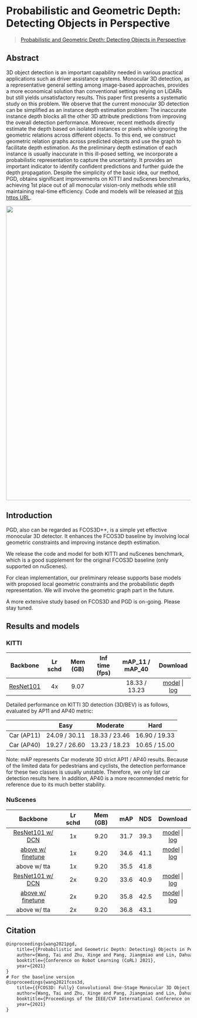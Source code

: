 # Probabilistic and Geometric Depth: Detecting Objects in Perspective

> [Probabilistic and Geometric Depth: Detecting Objects in Perspective](https://arxiv.org/abs/2107.14160)

<!-- [ALGORITHM] -->

## Abstract

3D object detection is an important capability needed in various practical applications such as driver assistance systems. Monocular 3D detection, as a representative general setting among image-based approaches, provides a more economical solution than conventional settings relying on LiDARs but still yields unsatisfactory results. This paper first presents a systematic study on this problem. We observe that the current monocular 3D detection can be simplified as an instance depth estimation problem: The inaccurate instance depth blocks all the other 3D attribute predictions from improving the overall detection performance. Moreover, recent methods directly estimate the depth based on isolated instances or pixels while ignoring the geometric relations across different objects. To this end, we construct geometric relation graphs across predicted objects and use the graph to facilitate depth estimation. As the preliminary depth estimation of each instance is usually inaccurate in this ill-posed setting, we incorporate a probabilistic representation to capture the uncertainty. It provides an important indicator to identify confident predictions and further guide the depth propagation. Despite the simplicity of the basic idea, our method, PGD, obtains significant improvements on KITTI and nuScenes benchmarks, achieving 1st place out of all monocular vision-only methods while still maintaining real-time efficiency. Code and models will be released at [this https URL](https://github.com/open-mmlab/mmdetection3d).

<div align=center>
<img src="https://user-images.githubusercontent.com/79644370/143884065-d1a19fdf-bcc0-4249-84cf-b7a85fa1eb2f.png" width="800"/>
</div>

## Introduction

PGD, also can be regarded as FCOS3D++, is a simple yet effective monocular 3D detector. It enhances the FCOS3D baseline by involving local geometric constraints and improving instance depth estimation.

We release the code and model for both KITTI and nuScenes benchmark, which is a good supplement for the original FCOS3D baseline (only supported on nuScenes).

For clean implementation, our preliminary release supports base models with proposed local geometric constraints and the probabilistic depth representation. We will involve the geometric graph part in the future.

A more extensive study based on FCOS3D and PGD is on-going. Please stay tuned.

## Results and models

### KITTI

|                             Backbone                             | Lr schd | Mem (GB) | Inf time (fps) | mAP_11 / mAP_40 |                                                                                                                                                                                              Download                                                                                                                                                                                              |
| :--------------------------------------------------------------: | :-----: | :------: | :------------: | :-------------: | :------------------------------------------------------------------------------------------------------------------------------------------------------------------------------------------------------------------------------------------------------------------------------------------------------------------------------------------------------------------------------------------------: |
| [ResNet101](./pgd_r101_caffe_fpn_gn-head_3x4_4x_kitti-mono3d.py) |   4x    |   9.07   |                |  18.33 / 13.23  | [model](https://download.openmmlab.com/mmdetection3d/v1.0.0_models/pgd/pgd_r101_caffe_fpn_gn-head_3x4_4x_kitti-mono3d/pgd_r101_caffe_fpn_gn-head_3x4_4x_kitti-mono3d_20211022_102608-8a97533b.pth) \| [log](https://download.openmmlab.com/mmdetection3d/v1.0.0_models/pgd/pgd_r101_caffe_fpn_gn-head_3x4_4x_kitti-mono3d/pgd_r101_caffe_fpn_gn-head_3x4_4x_kitti-mono3d_20211022_102608.log.json) |

Detailed performance on KITTI 3D detection (3D/BEV) is as follows, evaluated by AP11 and AP40 metric:

|            |     Easy      |   Moderate    |     Hard      |
| ---------- | :-----------: | :-----------: | :-----------: |
| Car (AP11) | 24.09 / 30.11 | 18.33 / 23.46 | 16.90 / 19.33 |
| Car (AP40) | 19.27 / 26.60 | 13.23 / 18.23 | 10.65 / 15.00 |

Note: mAP represents Car moderate 3D strict AP11 / AP40 results. Because of the limited data for pedestrians and cyclists, the detection performance for these two classes is usually unstable. Therefore, we only list car detection results here. In addition, AP40 is a more recommended metric for reference due to its much better stability.

### NuScenes

|                                     Backbone                                     | Lr schd | Mem (GB) | mAP  | NDS  |                                                                                                                                                                                                              Download                                                                                                                                                                                                              |
| :------------------------------------------------------------------------------: | :-----: | :------: | :--: | :--: | :--------------------------------------------------------------------------------------------------------------------------------------------------------------------------------------------------------------------------------------------------------------------------------------------------------------------------------------------------------------------------------------------------------------------------------: |
|      [ResNet101 w/ DCN](./pgd_r101_caffe_fpn_gn-head_2x16_1x_nus-mono3d.py)      |   1x    |   9.20   | 31.7 | 39.3 |                   [model](https://download.openmmlab.com/mmdetection3d/v1.0.0_models/pgd/pgd_r101_caffe_fpn_gn-head_2x16_1x_nus-mono3d/pgd_r101_caffe_fpn_gn-head_2x16_1x_nus-mono3d_20211116_195350-f4b5eec2.pth) \| [log](https://download.openmmlab.com/mmdetection3d/v1.0.0_models/pgd/pgd_r101_caffe_fpn_gn-head_2x16_1x_nus-mono3d/pgd_r101_caffe_fpn_gn-head_2x16_1x_nus-mono3d_20211116_195350.log.json)                   |
| [above w/ finetune](./pgd_r101_caffe_fpn_gn-head_2x16_1x_nus-mono3d_finetune.py) |   1x    |   9.20   | 34.6 | 41.1 | [model](https://download.openmmlab.com/mmdetection3d/v1.0.0_models/pgd/pgd_r101_caffe_fpn_gn-head_2x16_1x_nus-mono3d_finetune/pgd_r101_caffe_fpn_gn-head_2x16_1x_nus-mono3d_finetune_20211118_093245-fd419681.pth) \| [log](https://download.openmmlab.com/mmdetection3d/v1.0.0_models/pgd/pgd_r101_caffe_fpn_gn-head_2x16_1x_nus-mono3d_finetune/pgd_r101_caffe_fpn_gn-head_2x16_1x_nus-mono3d_finetune_20211118_093245.log.json) |
|                                   above w/ tta                                   |   1x    |   9.20   | 35.5 | 41.8 |                                                                                                                                                                                                                                                                                                                                                                                                                                    |
|      [ResNet101 w/ DCN](./pgd_r101_caffe_fpn_gn-head_2x16_2x_nus-mono3d.py)      |   2x    |   9.20   | 33.6 | 40.9 |                   [model](https://download.openmmlab.com/mmdetection3d/v1.0.0_models/pgd/pgd_r101_caffe_fpn_gn-head_2x16_2x_nus-mono3d/pgd_r101_caffe_fpn_gn-head_2x16_2x_nus-mono3d_20211112_125314-cb677266.pth) \| [log](https://download.openmmlab.com/mmdetection3d/v1.0.0_models/pgd/pgd_r101_caffe_fpn_gn-head_2x16_2x_nus-mono3d/pgd_r101_caffe_fpn_gn-head_2x16_2x_nus-mono3d_20211112_125314.log.json)                   |
| [above w/ finetune](./pgd_r101_caffe_fpn_gn-head_2x16_2x_nus-mono3d_finetune.py) |   2x    |   9.20   | 35.8 | 42.5 | [model](https://download.openmmlab.com/mmdetection3d/v1.0.0_models/pgd/pgd_r101_caffe_fpn_gn-head_2x16_2x_nus-mono3d_finetune/pgd_r101_caffe_fpn_gn-head_2x16_2x_nus-mono3d_finetune_20211114_162135-5ec7c1cd.pth) \| [log](https://download.openmmlab.com/mmdetection3d/v1.0.0_models/pgd/pgd_r101_caffe_fpn_gn-head_2x16_2x_nus-mono3d_finetune/pgd_r101_caffe_fpn_gn-head_2x16_2x_nus-mono3d_finetune_20211114_162135.log.json) |
|                                   above w/ tta                                   |   2x    |   9.20   | 36.8 | 43.1 |                                                                                                                                                                                                                                                                                                                                                                                                                                    |

## Citation

```latex
@inproceedings{wang2021pgd,
    title={{Probabilistic and Geometric Depth: Detecting} Objects in Perspective},
    author={Wang, Tai and Zhu, Xinge and Pang, Jiangmiao and Lin, Dahua},
    booktitle={Conference on Robot Learning (CoRL) 2021},
    year={2021}
}
# For the baseline version
@inproceedings{wang2021fcos3d,
    title={{FCOS3D: Fully} Convolutional One-Stage Monocular 3D Object Detection},
    author={Wang, Tai and Zhu, Xinge and Pang, Jiangmiao and Lin, Dahua},
    booktitle={Proceedings of the IEEE/CVF International Conference on Computer Vision (ICCV) Workshops},
    year={2021}
}
```
